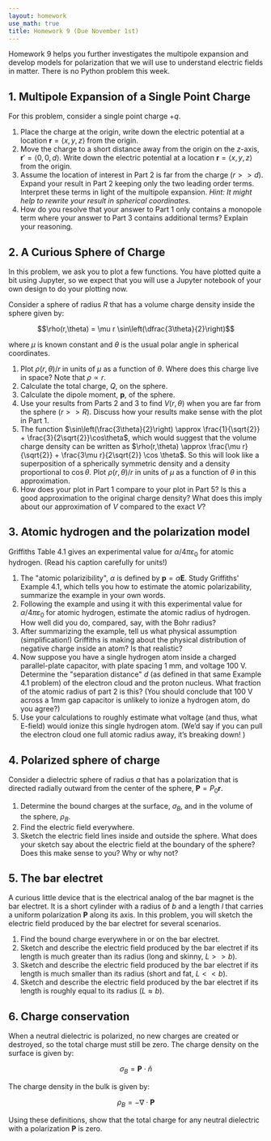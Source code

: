 ```yaml
---
layout: homework
use_math: true
title: Homework 9 (Due November 1st)
---
```


Homework 9 helps you further investigates the multipole expansion and develop models for polarization that we will use to understand electric fields in matter. There is no Python problem this week.

## 1. Multipole Expansion of a Single Point Charge

For this problem, consider a single point charge $+q$.

1. Place the charge at the origin, write down the electric potential at a location $\mathbf{r} = \langle x,y,z \rangle$ from the origin.
2. Move the charge to a short distance away from the origin on the $z$-axis, $\mathbf{r}' = \langle 0,0,d\rangle$. Write down the electric potential at a location $\mathbf{r} = \langle x,y,z \rangle$ from the origin.
3. Assume the location of interest in Part 2 is far from the charge ($r>>d$). Expand your result in Part 2 keeping only the two leading order terms. Interpret these terms in light of the multipole expansion. *Hint: It might help to rewrite your result in spherical coordinates.*
4. How do you resolve that your answer to Part 1 only contains a monopole term where your answer to Part 3 contains additional terms? Explain your reasoning.

## 2. A Curious Sphere of Charge

In this problem, we ask you to plot a few functions. You have plotted quite a bit using Jupyter, so we expect that you will use a Jupyter notebook of your own design to do your plotting now.

Consider a sphere of radius $R$ that has a volume charge density inside the sphere given by:

$$\rho(r,\theta) = \mu r \sin\left(\dfrac{3\theta}{2}\right)$$

where $\mu$ is known constant and $\theta$ is the usual polar angle in spherical coordinates.

1. Plot $\rho(r,\theta)/r$ in units of $\mu$ as a function of $\theta$. Where does this charge live in space? Note that $\rho \propto r$.
2. Calculate the total charge, $Q$, on the sphere.
3. Calculate the dipole moment, $\mathbf{p}$, of the sphere.
4. Use your results from Parts 2 and 3 to find $V(r,\theta)$ when you are far from the sphere ($r>>R$). Discuss how your results make sense with the plot in Part 1.
5. The function $\sin\left(\frac{3\theta}{2}\right) \approx \frac{1}{\sqrt{2}} + \frac{3}{2\sqrt{2}}\cos\theta$, which would suggest that the volume charge density can be written as $\rho(r,\theta) \approx \frac{\mu r}{\sqrt{2}} + \frac{3\mu r}{2\sqrt{2}} \cos \theta$. So this will look like a superposition of a spherically symmetric density and a density proportional to $\cos \theta$. Plot $\rho(r,\theta)/r$ in units of $\mu$ as a function of $\theta$ in this approximation.
6. How does your plot in Part 1 compare to your plot in Part 5? Is this a good approximation to the original charge density? What does this imply about our approximation of $V$ compared to the exact $V$?

## 3. Atomic hydrogen and the polarization model

Griffiths Table 4.1 gives an experimental value for $\alpha/4\pi\varepsilon_0$ for atomic hydrogen. (Read his caption carefully for units!)

1. The "atomic polarizibility", $\alpha$ is defined by $\mathbf{p}=\alpha\mathbf{E}$. Study Griffiths' Example 4.1, which tells you how to estimate the atomic polarizability, summarize the example in your own words.
2. Following the example and using it with this experimental value for $\alpha/4\pi\varepsilon_0$ for atomic hydrogen, estimate the atomic radius of hydrogen. How well did you do, compared, say, with the Bohr radius?
3. After summarizing the example, tell us what physical assumption (simplification!) Griffiths is making about the physical distribution of negative charge inside an atom? Is that realistic?
4. Now suppose you have a single hydrogen atom inside a charged parallel-plate capacitor, with plate spacing 1 mm, and voltage 100 V. Determine the "separation distance" $d$ (as defined in that same Example 4.1 problem) of the electron cloud and the proton nucleus. What fraction of the atomic radius of part 2 is this? (You should conclude that 100 V across a 1mm gap capacitor is unlikely to ionize a hydrogen atom, do you agree?)
5. Use your calculations to roughly estimate what voltage (and thus, what E-field) would ionize this single hydrogen atom. (We’d say if you can pull the electron cloud one full atomic radius away, it’s breaking down! )


## 4. Polarized sphere of charge

Consider a dielectric sphere of radius $a$ that has a polarization that is directed radially outward from the center of the sphere, $\mathbf{P} = P_0\mathbf{r}$.

1. Determine the bound charges at the surface, $\sigma_B$, and in the volume of the sphere, $\rho_B$.
2. Find the electric field everywhere.
4. Sketch the electric field lines inside and outside the sphere. What does your sketch say about the electric field at the boundary of the sphere? Does this make sense to you? Why or why not?

## 5. The bar electret

A curious little device that is the electrical analog of the bar magnet is the bar electret. It is a short cylinder with a radius of $b$ and a length $l$ that carries a uniform polarization $\mathbf{P}$ along its axis. In this problem, you will sketch the electric field produced by the bar electret for several scenarios.

1. Find the bound charge everywhere in or on the bar electret.
2. Sketch and describe the electric field produced by the bar electret if its length is much greater than its radius (long and skinny, $L>>b$).
3. Sketch and describe the electric field produced by the bar electret if its length is much smaller than its radius (short and fat, $L<<b$).
4. Sketch and describe the electric field produced by the bar electret if its length is roughly equal to its radius ($L\approx b$).

## 6. Charge conservation

When a neutral dielectric is polarized, no new charges are created or destroyed, so the total charge must still be zero. The charge density on the surface is given by:

$$\sigma_B = \mathbf{P}\cdot\hat{n}$$

The charge density in the bulk is given by:

$$\rho_B = -\nabla \cdot \mathbf{P}$$

Using these definitions, show that the total charge for any neutral dielectric with a polarization $\mathbf{P}$ is zero.
